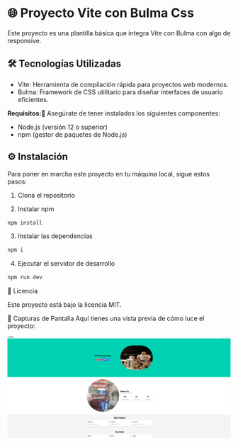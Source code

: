 # 🌐 Proyecto Vite con Bulma Css

Este proyecto es una plantilla básica que integra Vite con Bulma con algo de responsive.

## 🛠️ Tecnologías Utilizadas
- Vite: Herramienta de compilación rápida para proyectos web modernos.
- Bulma: Framework de CSS utilitario para diseñar interfaces de usuario eficientes.

**Requisitos:📑**
Asegúrate de tener instalados los siguientes componentes:

- Node.js (versión 12 o superior)
- npm (gestor de paquetes de Node.js)

## ⚙️ Instalación

Para poner en marcha este proyecto en tu máquina local, sigue estos pasos:

1. Clona el repositorio

2. Instalar npm
```bash
npm install
```
3. Instalar las dependencias
```bash
npm i
```

4. Ejecutar el servidor de desarrollo
```bash
npm run dev
```

📄 Licencia

Este proyecto está bajo la licencia MIT.

🎨 Capturas de Pantalla
Aquí tienes una vista previa de cómo luce el proyecto:

![Pantalla Principal](https://github.com/AlbertoContento/Proyecto-BulmaCss/blob/main/media/Captura%20de%20pantalla.png)
